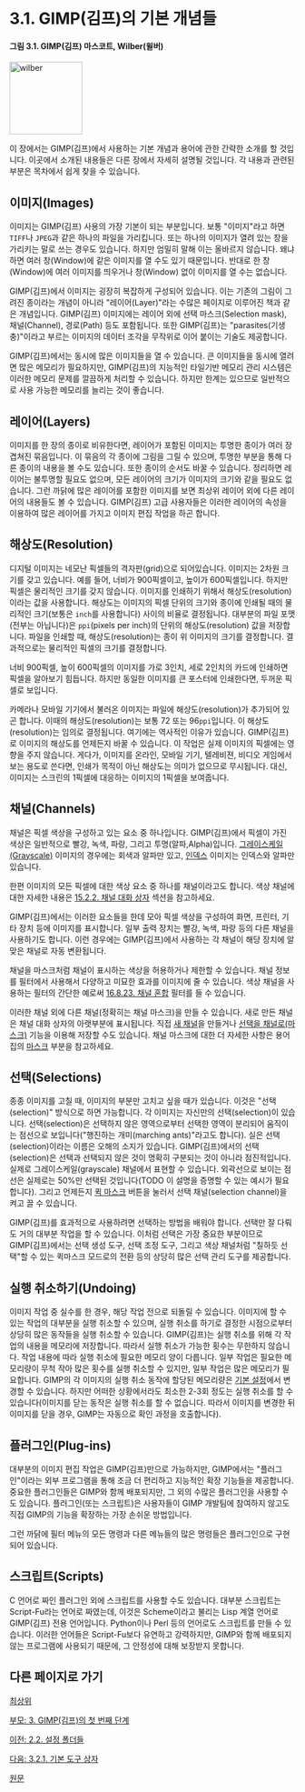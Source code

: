 # 3.1. GIMP(김프)의 기본 개념들

#### 그림 3.1. GIMP(김프) 마스코트, Wilber(윌버)

<img width="128" alt="wilber" src="https://github.com/wonder13662/gimp/assets/15767104/c2b53665-ca32-4ce6-a063-3b60929214c1">

이 장에서는 GIMP(김프)에서 사용하는 기본 개념과 용어에 관한 간략한 소개를 할 것입니다. 이곳에서 소개된 내용들은 다른 장에서 자세히 설명될 것입니다. 각 내용과 관련된 부분은 목차에서 쉽게 찾을 수 있습니다.

## 이미지(Images)
이미지는 GIMP(김프) 사용의 가장 기본이 되는 부분입니다. 보통 "이미지"라고 하면 `TIFF`나 `JPEG`과 같은 하나의 파일을 가리킵니다. 또는 하나의 이미지가 열려 있는 창을 가리키는 말로 쓰는 경우도 있습니다. 하지만 엄밀히 말해 이는 올바르지 않습니다. 왜냐하면 여러 창(Window)에 같은 이미지를 열 수도 있기 때문입니다. 반대로 한 창(Window)에 여러 이미지를 띄우거나 창(Window) 없이 이미지를 열 수는 없습니다.

GIMP(김프)에서 이미지는 굉장히 복잡하게 구성되어 있습니다. 이는 기존의 그림이 그려진 종이라는 개념이 아니라 "레이어(Layer)"라는 수많은 페이지로 이루어진 책과 같은 개념입니다. GIMP(김프) 이미지에는 레이어 외에 선택 마스크(Selection mask), 채널(Channel), 경로(Path) 등도 포함됩니다. 또한 GIMP(김프)는 "parasites(기생충)"이라고 부르는 이미지의 데이터 조각을 무작위로 이어 붙이는 기술도 제공합니다.

GIMP(김프)에서는 동시에 많은 이미지들을 열 수 있습니다. 큰 이미지들을 동시에 열려면 많은 메모리가 필요하지만, GIMP(김프)의 지능적인 타일기반 메모리 관리 시스템은 이러한 메모리 문제를 깔끔하게 처리할 수 있습니다. 하지만 한계는 있으므로 일반적으로 사용 가능한 메모리를 늘리는 것이 좋습니다.

## 레이어(Layers)
이미지를 한 장의 종이로 비유한다면, 레이어가 포함된 이미지는 투명한 종이가 여러 장 겹쳐진 묶음입니다. 이 묶음의 각 종이에 그림을 그릴 수 있으며, 투명한 부분을 통해 다른 종이의 내용을 볼 수도 있습니다. 또한 종이의 순서도 바꿀 수 있습니다. 정리하면 레이어는 불투명할 필요도 없으며, 모든 레이어의 크기가 이미지의 크기와 같을 필요도 없습니다. 그런 까닭에 많은 레이어를 포함한 이미지를 보면 최상위 레이어 외에 다른 레이어의 내용들도 볼 수 있습니다. GIMP(김프) 고급 사용자들은 이러한 레이어의 속성을 이용하여 많은 레이어를 가지고 이미지 편집 작업을 하곤 합니다.

## 해상도(Resolution)
디지털 이미지는 네모난 픽셀들의 격자판(grid)으로 되어있습니다. 이미지는 2차원 크기를 갖고 있습니다. 예를 들어, 너비가 900픽셀이고, 높이가 600픽셀입니다. 하지만 픽셀은 물리적인 크기를 갖지 않습니다. 이미지를 인쇄하기 위해서 해상도(resolution)이라는 값을 사용합니다. 해상도는 이미지의 픽셀 단위의 크기와 종이에 인쇄될 때의 물리적인 크기(보통은 `inch`를 사용합니다) 사이의 비율로 결정됩니다. 대부분의 파일 포맷(전부는 아닙니다)은 `ppi`(pixels per inch)의 단위의 해상도(resolution) 값을 저장합니다. 파일을 인쇄할 때, 해상도(resolution)는 종이 위 이미지의 크기를 결정합니다. 결과적으로는 물리적인 픽셀의 크기를 결정합니다.

너비 900픽셀, 높이 600픽셀의 이미지를 가로 3인치, 세로 2인치의 카드에 인쇄하면 픽셀을 알아보기 힘듭니다. 하지만 동일한 이미지를 큰 포스터에 인쇄한다면, 두꺼운 픽셀로 보입니다.

카메라나 모바일 기기에서 불러온 이미지는 파일에 해상도(resolution)가 추가되어 있곤 합니다. 이때의 해상도(resolution)는 보통 72 또는 96`ppi`입니다. 이 해상도(resolution)는 임의로 결정됩니다. 여기에는 역사적인 이유가 있습니다. GIMP(김프)로 이미지의 해상도를 언제든지 바꿀 수 있습니다. 이 작업은 실제 이미지의 픽셀에는 영향을 주지 않습니다. 게다가, 이미지를 온라인, 모바일 기기, 텔레비젼, 비디오 게임에서 보는 용도로 쓴다면, 인쇄가 목적이 아닌 해상도는 의미가 없으므로 무시됩니다. 대신, 이미지는 스크린의 1픽셀에 대응하는 이미지의 1픽셀을 보여줍니다.

## 채널(Channels)
채널은 픽셀 색상을 구성하고 있는 요소 중 하나입니다. GIMP(김프)에서 픽셀이 가진 색상은 일반적으로 빨강, 녹색, 파랑, 그리고 투명(알파,Alpha)입니다. [그레이스케일(Grayscale)](./19-glossary(grayscale).md) 이미지의 경우에는 회색과 알파만 있고, [인덱스](./19-glossary(indexed-colors).md) 이미지는 인덱스와 알파만 있습니다.

한편 이미지의 모든 픽셀에 대한 색상 요소 중 하나를 채널이라고도 합니다. 색상 채널에 대한 자세한 내용은 [15.2.2. 채널 대화 상자](15-02-02-channel-dialog.md) 섹션을 참고하세요.

GIMP(김프)에서는 이러한 요소들을 한데 모아 픽셀 색상을 구성하여 화면, 프린터, 기타 장치 등에 이미지를 표시합니다. 일부 출력 장치는 빨강, 녹색, 파랑 등의 다른 채널을 사용하기도 합니다. 이런 경우에는 GIMP(김프)에서 사용하는 각 채널이 해당 장치에 알맞은 채널로 자동 변환됩니다.

채널을 마스크처럼 채널이 표시하는 색상을 허용하거나 제한할 수 있습니다. 채널 정보를 필터에서 사용해서 다양하고 미묘한 효과를 이미지에 줄 수 있습니다. 색상 채널을 사용하는 필터의 간단한 예로써 [16.8.23. 채널 혼합](./16-08-23-channel-mixer.md) 필터를 들 수 있습니다.

이러한 채널 외에 다른 채널(정확히는 채널 마스크)을 만들 수 있습니다. 새로 만든 채널은 채널 대화 상자의 아랫부분에 표시됩니다. 직접 [새 채널](./15-02-02-channel-dialog.md)을 만들거나 [선택을 채널로(마스크)](./16-04-18-save-to-channel.md) 기능을 이용해 저장할 수도 있습니다. 채널 마스크에 대한 더 자세한 사항은 용어집의 [마스크](./19-glossary(masks).md) 부분을 참고하세요.

## 선택(Selections)
종종 이미지를 고칠 때, 이미지의 부분만 고치고 싶을 때가 있습니다. 이것은 "선택(selection)" 방식으로 하면 가능합니다. 각 이미지는 자신만의 선택(selection)이 있습니다. 선택(selection)은 선택하지 않은 영역으로부터 선택한 영역이 분리되어 움직이는 점선으로 보입니다("행진하는 개미(marching ants)"라고도 합니다). 실은 선택(selection)이라는 이름은 오해의 소지가 있습니다. GIMP(김프)에서의 선택(selection)은 선택과 선택되지 않은 것이 명확히 구분되는 것이 아니라 점진적입니다. 실제로 그레이스케일(grayscale) 채널에서 표현할 수 있습니다. 외곽선으로 보이는 점선은 실제로는 50%만 선택된 것입니다(TODO 이 설명을 증명할 수 있는 예시가 필요합니다). 그리고 언제든지 [퀵 마스크](./07-03-01-overview.md) 버튼을 눌러서 선택 채널(selection channel)을 켜고 끌 수 있습니다.

GIMP(김프)를 효과적으로 사용하려면 선택하는 방법을 배워야 합니다. 선택만 잘 다뤄도 거의 대부분 작업을 할 수 있습니다. 이처럼 선택은 가장 중요한 부분이므로 GIMP(김프)에서는 선택 생성 도구, 선택 조정 도구, 그리고 색상 채널처럼 "칠하듯 선택"할 수 있는 퀵마스크 모드로의 전환 등의 상당히 많은 선택 관리 도구를 제공합니다.

## 실행 취소하기(Undoing)
이미지 작업 중 실수를 한 경우, 해당 작업 전으로 되돌릴 수 있습니다. 이미지에 할 수 있는 작업의 대부분을 실행 취소할 수 있으며, 실행 취소를 하기로 결정한 시점으로부터 상당히 많은 동작들을 실행 취소할 수 있습니다. GIMP(김프)는 실행 취소를 위해 각 작업의 내용을 메모리에 저장합니다. 따라서 실행 취소가 가능한 횟수는 무한하지 않습니다. 작업 내용에 따라 실행 취소에 필요한 메모리 양이 다릅니다. 일부 작업은 필요한 메모리량이 무척 작아 많은 횟수를 실행 취소할 수 있지만, 일부 작업은 많은 메모리가 필요합니다. GIMP의 각 이미지의 실행 취소 동작에 할당된 메모리량은 [기본 설정]()에서 변경할 수 있습니다. 하지만 어떠한 상황에서라도 최소한 2-3회 정도는 실행 취소를 할 수 있습니다(이미지를 닫는 동작은 실행 취소를 할 수 없습니다. 따라서 이미지를 변경한 뒤 이미지를 닫을 경우, GIMP는 자동으로 확인 과정을 호출합니다).

## 플러그인(Plug-ins)
대부분의 이미지 편집 작업은 GIMP(김프)만으로 가능하지만, GIMP에서는 "플러그인"이라는 외부 프로그램을 통해 조금 더 편리하고 지능적인 확장 기능들을 제공합니다. 중요한 플러그인들은 GIMP와 함께 배포되지만, 그 외의 수많은 플러그인을 사용할 수도 있습니다. 플러그인(또는 스크립트)은 사용자들이 GIMP 개발팀에 참여하지 않고도 직접 GIMP의 기능을 확장하는 가장 손쉬운 방법입니다.

그런 까닭에 필터 메뉴의 모든 명령과 다른 메뉴들의 많은 명령들은 플러그인으로 구현되어 있습니다.

## 스크립트(Scripts)
C 언어로 짜인 플러그인 외에 스크립트를 사용할 수도 있습니다. 대부분 스크립트는 Script-Fu라는 언어로 짜였는데, 이것은 Scheme이라고 불리는 Lisp 계열 언어로 GIMP(김프) 전용 언어입니다. Python이나 Perl 등의 언어로도 스크립트를 만들 수 있습니다. 이러한 언어들은 Script-Fu보다 유연하고 강력하지만, GIMP와 함께 배포되지 않는 프로그램에 사용되기 때문에, 그 안정성에 대해 보장받지 못합니다.

## 다른 페이지로 가기
[최상위](./00-home.md)

[부모: 3. GIMP(김프)의 첫 번째 단계](./03-00-first-step-with-gimp.md)

[이전: 2.2. 설정 폴더들](./02-02-configuration-folders.md)

[다음: 3.2.1. 기본 도구 상자](./03-02-01-the-toolbox.md)

[원문](https://docs.gimp.org/2.10/ko/gimp-first-steps.html)
